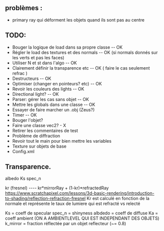 ## problèmes :
- primary ray qui déforment les objets quand ils sont pas au centre



## TODO:
- Bouger la logique de load dans sa propre classe          -- OK 
- Régler le load des textures et des normals               -- OK (si normals donnés sur les verts et pas les faces)
- Utiliser N et st dans l'algo                             -- OK
- Clairement définir la transparence etc                   -- OK ( faire le cas seulement refrac )
- Destructeurs                                             -- OK
- Optimiser (changer en pointeurs? etc)                    -- OK
- Revoir les couleurs des lights                           -- OK
- Directional light?                                       -- OK
- Parser: gérer les cas sans objet                         -- OK
- Mettre les globals dans une classe                       -- OK
- Essayer de faire marcher un .obj (Zeus?)                 
- Timer                                                    -- OK
- Bouger l'objet?
- Faire une classe vec2?                                   - X
- Retirer les commentaires de test
- Problème de diffraction
- Revoir tout le main pour bien mettre les variables 
- Texture sur objets de base                               
- Config.xml


## Transparence.
albedo
Ks
spec_n

kr (fresnel)  ---- kr*mirrorRay + (1-kr)*refractedRay
https://www.scratchapixel.com/lessons/3d-basic-rendering/introduction-to-shading/reflection-refraction-fresnel
Kr est calculé en fonction de la normale et représente le taux de lumiere qui est refracté vs relecté

Ks = coeff de specular 
spec_n = shinyness
albdedo = coeff de diffuse 
Ka = coeff ambient (ON A AMBIENTLEVEL QUI EST INDEPENDANT DES OBJETS)
k_mirror = fraction réflectée par un objet reflecteur (~= 0.8)